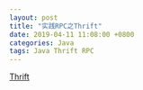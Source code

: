 ```yaml
---
layout: post
title: "实践RPC之Thrift"
date: 2019-04-11 11:08:00 +0800
categories: Java
tags: Java Thrift RPC
---
```


[Thrift](http://thrift.apache.org/)